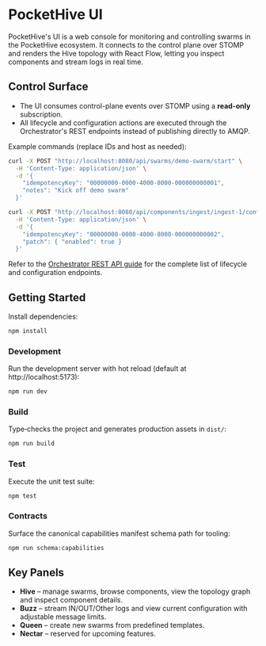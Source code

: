 # PocketHive UI

PocketHive's UI is a web console for monitoring and controlling swarms in the PocketHive ecosystem. It connects to the control plane over STOMP and renders the Hive topology with React Flow, letting you inspect components and stream logs in real time.

## Control Surface

- The UI consumes control-plane events over STOMP using a **read-only** subscription.
- All lifecycle and configuration actions are executed through the Orchestrator's REST endpoints instead of publishing directly to AMQP.

Example commands (replace IDs and host as needed):

```bash
curl -X POST "http://localhost:8080/api/swarms/demo-swarm/start" \
  -H 'Content-Type: application/json' \
  -d '{
    "idempotencyKey": "00000000-0000-4000-8000-000000000001",
    "notes": "Kick off demo swarm"
  }'

curl -X POST "http://localhost:8080/api/components/ingest/ingest-1/config" \
  -H 'Content-Type: application/json' \
  -d '{
    "idempotencyKey": "00000000-0000-4000-8000-000000000002",
    "patch": { "enabled": true }
  }'
```

Refer to the [Orchestrator REST API guide](../docs/ORCHESTRATOR-REST.md) for the complete list of lifecycle and configuration endpoints.

## Getting Started

Install dependencies:

```bash
npm install
```

### Development

Run the development server with hot reload (default at http://localhost:5173):

```bash
npm run dev
```

### Build

Type‑checks the project and generates production assets in `dist/`:

```bash
npm run build
```

### Test

Execute the unit test suite:

```bash
npm test
```

### Contracts

Surface the canonical capabilities manifest schema path for tooling:

```bash
npm run schema:capabilities
```

## Key Panels

- **Hive** – manage swarms, browse components, view the topology graph and inspect component details.
- **Buzz** – stream IN/OUT/Other logs and view current configuration with adjustable message limits.
- **Queen** – create new swarms from predefined templates.
- **Nectar** – reserved for upcoming features.

